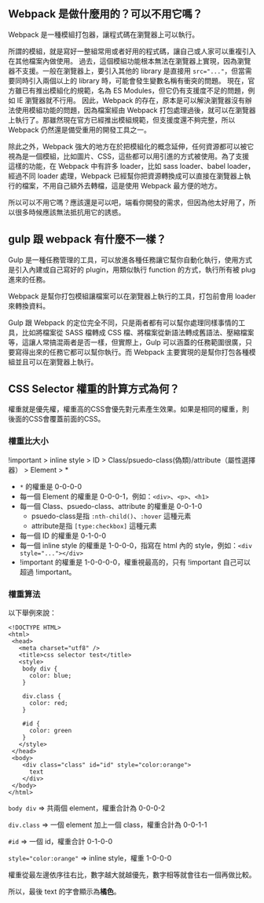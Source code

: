 ## Webpack 是做什麼用的？可以不用它嗎？
Webpack 是一種模組打包器，讓程式碼在瀏覽器上可以執行。

所謂的模組，就是寫好一整組常用或者好用的程式碼，讓自己或人家可以重複引入在其他檔案內做使用。
過去，這個模組功能根本無法在瀏覽器上實現，因為瀏覽器不支援。一般在瀏覽器上，要引入其他的 library 是直接用 `src="..."`，但當需要同時引入兩個以上的 library 時，可能會發生變數名稱有衝突的問題。
現在，官方雖已有推出模組化的規範，名為 ES Modules，但它仍有支援度不足的問題，例如 IE 瀏覽器就不行用。
因此，Webpack 的存在，原本是可以解決瀏覽器沒有辦法使用模組功能的問題，因為檔案經由 Webpack 打包處理過後，就可以在瀏覽器上執行了。那雖然現在官方已經推出模組規範，但支援度還不夠完整，所以 Webpack 仍然還是備受重用的開發工具之一。

除此之外，Webpack 強大的地方在於把模組化的概念延伸，任何資源都可以被它視為是一個模組，比如圖片、CSS，這些都可以用引進的方式被使用。為了支援這樣的功能，在 Webpack 中有許多 loader，比如 sass loader、babel loader，經過不同 loader 處理，Webpack 已經幫你把資源轉換成可以直接在瀏覽器上執行的檔案，不用自己額外去轉檔，這是使用 Webpack 最方便的地方。

所以可以不用它嗎？應該還是可以吧，端看你開發的需求，但因為他太好用了，所以很多時候應該無法抵抗用它的誘惑。


## gulp 跟 webpack 有什麼不一樣？

Gulp 是一種任務管理的工具，可以放進各種任務讓它幫你自動化執行，使用方式是引入內建或自己寫好的 plugin，用類似執行 function 的方式，執行所有被 plug 進來的任務。

Webpack 是幫你打包模組讓檔案可以在瀏覽器上執行的工具，打包前會用 loader 來轉換資料。

Gulp 跟 Webpack 的定位完全不同，只是兩者都有可以幫你處理同樣事情的工具，比如將檔案從 SASS 檔轉成 CSS 檔、將檔案從新語法轉成舊語法、壓縮檔案等，這讓人常搞混兩者是否一樣，但實際上，Gulp 可以涵蓋的任務範圍很廣，只要寫得出來的任務它都可以幫你執行。而 Webpack 主要實現的是幫你打包各種模組並且可以在瀏覽器上執行。


## CSS Selector 權重的計算方式為何？

權重就是優先權，權重高的CSS會優先對元素產生效果。如果是相同的權重，則後面的CSS會覆蓋前面的CSS。

### 權重比大小
!important > inline style > ID > Class/psuedo-class(偽類)/attribute（屬性選擇器） > Element > *

- `*` 的權重是 0-0-0-0
- 每一個 Element 的權重是 0-0-0-1，例如：`<div>`、`<p>`、`<h1>`
- 每一個 Class、psuedo-class、attribute 的權重是 0-0-1-0
	- psuedo-class是指 `:nth-child()`、`:hover` 這種元素
	- attribute是指 `[type:checkbox]` 這種元素
- 每一個 ID 的權重是 0-1-0-0
- 每一個 inline style 的權重是 1-0-0-0，指寫在 html 內的 style，例如：`<div style="..."></div>`
- !important 的權重是 1-0-0-0-0，權重視最高的，只有 !important 自己可以超過 !important。

### 權重算法

以下舉例來說：

```
<!DOCTYPE HTML> 
<html>
 <head>
   <meta charset="utf8" />
   <title>css selector test</title>
   <style>
    body div { 
      color: blue;
    }

    div.class {
      color: red;
    }

    #id {
      color: green
    }
   </style>
 </head>
 <body>
    <div class="class" id="id" style="color:orange">
      text
    </div>
 </body>
</html>
```

`body div` 
=> 共兩個 element，權重合計為 0-0-0-2

`div.class`
=> 一個 element 加上一個 class，權重合計為 0-0-1-1

`#id`
=> 一個 id，權重合計 0-1-0-0

`style="color:orange"`
=> inline style，權重 1-0-0-0

權重從最左邊依序往右比，數字越大就越優先，數字相等就會往右一個再做比較。

所以，最後 text 的字會顯示為**橘色**。






